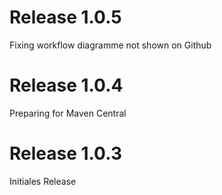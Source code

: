# Release 1.0.5
Fixing workflow diagramme not shown on Github

# Release 1.0.4
Preparing for Maven Central

# Release 1.0.3
Initiales Release

